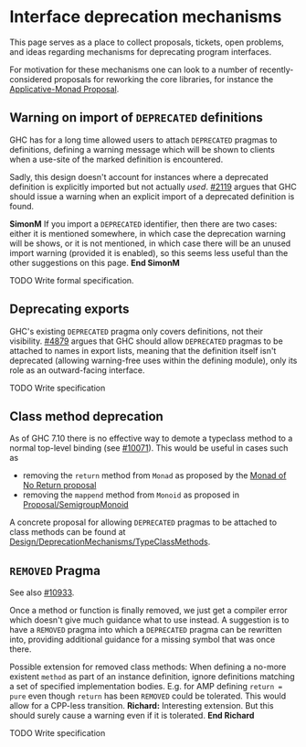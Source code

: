 # Interface deprecation mechanisms


This page serves as a place to collect proposals, tickets, open problems, and ideas regarding mechanisms for deprecating program interfaces.


For motivation for these mechanisms one can look to a number of recently-considered proposals for reworking the core libraries, for instance the [ Applicative-Monad Proposal](https://wiki.haskell.org/Functor-Applicative-Monad_Proposal#Future-proofing_current_code).

## Warning on import of `DEPRECATED` definitions


GHC has for a long time allowed users to attach `DEPRECATED` pragmas to definitions, defining a warning message which will be shown to clients when a use-site of the marked definition is encountered.


Sadly, this design doesn't account for instances where a deprecated definition is explicitly imported but not actually *used*. [\#2119](https://gitlab.haskell.org//ghc/ghc/issues/2119) argues that GHC should issue a warning when an explicit import of a deprecated definition is found.

**SimonM** If you import a `DEPRECATED` identifier, then there are two cases: either it is mentioned somewhere, in which case the deprecation warning will be shows, or it is not mentioned, in which case there will be an unused import warning (provided it is enabled), so this seems less useful than the other suggestions on this page. **End SimonM**

TODO Write formal specification.

## Deprecating exports


GHC's existing `DEPRECATED` pragma only covers definitions, not their visibility. [\#4879](https://gitlab.haskell.org//ghc/ghc/issues/4879) argues that GHC should allow `DEPRECATED` pragmas to be attached to names in export lists, meaning that the definition itself isn't deprecated (allowing warning-free uses within the defining module), only its role as an outward-facing interface.

TODO Write specification

## Class method deprecation


As of GHC 7.10 there is no effective way to demote a typeclass method to a normal top-level binding (see [\#10071](https://gitlab.haskell.org//ghc/ghc/issues/10071)). This would be useful in cases such as

- removing the `return` method from `Monad` as proposed by the [ Monad of No Return proposal](https://mail.haskell.org/pipermail/libraries/2015-September/026121.html)
- removing the `mappend` method from `Monoid` as proposed in [Proposal/SemigroupMonoid](proposal/semigroup-monoid)


A concrete proposal for allowing `DEPRECATED` pragmas to be attached to class methods can be found at [Design/DeprecationMechanisms/TypeClassMethods](design/deprecation-mechanisms/type-class-methods).

## `REMOVED` Pragma


See also [\#10933](https://gitlab.haskell.org//ghc/ghc/issues/10933).


Once a method or function is finally removed, we just get a compiler error which doesn't give much guidance what to use instead. A suggestion is to have a `REMOVED` pragma into which a `DEPRECATED` pragma can be rewritten into, providing additional guidance for a missing symbol that was once there.


Possible extension for removed class methods: When defining a no-more existent `method` as part of an instance definition, ignore definitions matching a set of specified implementation bodies. E.g. for AMP defining `return = pure` even though `return` has been `REMOVED` could be tolerated. This would allow for a CPP-less transition.
**Richard:** Interesting extension. But this should surely cause a warning even if it is tolerated. **End Richard**

TODO Write specification
